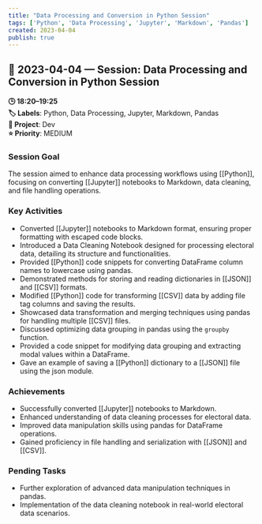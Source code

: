 ```yaml
---
title: "Data Processing and Conversion in Python Session"
tags: ['Python', 'Data Processing', 'Jupyter', 'Markdown', 'Pandas']
created: 2023-04-04
publish: true
---
```


## 📅 2023-04-04 — Session: Data Processing and Conversion in Python Session

**🕒 18:20–19:25**  
**🏷️ Labels**: Python, Data Processing, Jupyter, Markdown, Pandas  
**📂 Project**: Dev  
**⭐ Priority**: MEDIUM  


### Session Goal
The session aimed to enhance data processing workflows using [[Python]], focusing on converting [[Jupyter]] notebooks to Markdown, data cleaning, and file handling operations.

### Key Activities
- Converted [[Jupyter]] notebooks to Markdown format, ensuring proper formatting with escaped code blocks.
- Introduced a Data Cleaning Notebook designed for processing electoral data, detailing its structure and functionalities.
- Provided [[Python]] code snippets for converting DataFrame column names to lowercase using pandas.
- Demonstrated methods for storing and reading dictionaries in [[JSON]] and [[CSV]] formats.
- Modified [[Python]] code for transforming [[CSV]] data by adding file tag columns and saving the results.
- Showcased data transformation and merging techniques using pandas for handling multiple [[CSV]] files.
- Discussed optimizing data grouping in pandas using the `groupby` function.
- Provided a code snippet for modifying data grouping and extracting modal values within a DataFrame.
- Gave an example of saving a [[Python]] dictionary to a [[JSON]] file using the json module.

### Achievements
- Successfully converted [[Jupyter]] notebooks to Markdown.
- Enhanced understanding of data cleaning processes for electoral data.
- Improved data manipulation skills using pandas for DataFrame operations.
- Gained proficiency in file handling and serialization with [[JSON]] and [[CSV]].

### Pending Tasks
- Further exploration of advanced data manipulation techniques in pandas.
- Implementation of the data cleaning notebook in real-world electoral data scenarios.
